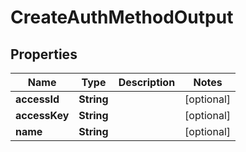 

# CreateAuthMethodOutput


## Properties

Name | Type | Description | Notes
------------ | ------------- | ------------- | -------------
**accessId** | **String** |  |  [optional]
**accessKey** | **String** |  |  [optional]
**name** | **String** |  |  [optional]



